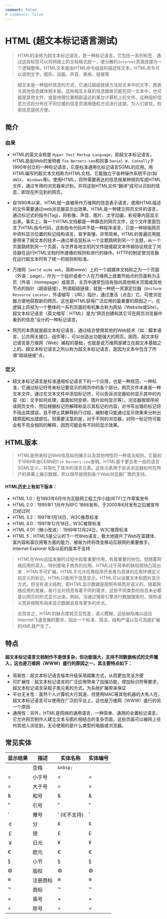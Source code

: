 ```yaml
---
comment: false 
# comments: false 
---
```

# HTML (超文本标记语言测试)

> HTML的全称为超文本标记语言，是一种标记语言。它包括一系列标签．通过这些标签可以将网络上的文档格式统一，使分散的`Internet`资源连接为一个逻辑整体。HTML文本是由HTML命令组成的描述性文本，HTML命令可以说明文字，图形、动画、声音、表格、链接等

> 超文本是一种组织信息的方式，它通过超级链接方法将文本中的文字、图表与其他信息媒体相关联。这些相互关联的信息媒体可能在同一文本中，也可能是其他文件，或是地理位置相距遥远的某台计算机上的文件。这种组织信息方式将分布在不同位置的信息资源用随机方式进行连接，为人们查找，检索信息提供方便。

## 简介

### 由来

- HTML的英文全称是 `Hyper Text Markup Language`，即超文本标记语言。HTML是由Web的发明者 `Tim Berners-Lee`和同事 `Daniel W. Connolly`于1990年创立的一种标记语言，它是标准通用化标记语言SGML的应用。用HTML编写的超文本文档称为HTML文档，它能独立于各种操作系统平台(如`UNIX`， `Windows`等)。使用HTML，将所需要表达的信息按某种规则写成HTML文件，通过专用的浏览器来识别，并将这些HTML文件“翻译”成可以识别的信息，即现在所见到的网页。
 
- 自1990年以来，HTML就一直被用作万维网的信息表示语言，使用HTML描述的文件需要通过web浏览器显示出效果。HTML是一种建立网页文件的语言，通过标记式的指令(Tag)，将影像、声音、图片、文字动画、影视等内容显示出来。事实上，每一个HTML文档都是一种静态的网页文件，这个文件里面包含了HTML指令代码，这些指令代码并不是一种程序语言，只是一种排版网页中资料显示位置的标记结构语言，易学易懂，非常简单。HTML的普遍应用就是带来了超文本的技术―通过单击鼠标从一个主题跳转到另一个主题，从一个页面跳转到另一个页面，与世界各地主机的文件链接超文本传输协议规定了浏览器在运行HTML文档时所遵循的规则和进行的操作。HTTP的制定使浏览器在运行超文本时有了统一的规则和标准。

- 万维网（`world wide web`，简称www）上的一个超媒体文档称之为一个页面（外语：page）。作为一个组织或者个人在万维网上放置开始点的页面称为主页（外语：Homepage）或首页，主页中通常包括有指向其他相关页面或其他节点的指针（超级链接），所谓超级链接，就是一种统一资源定位器（`Uniform Resource Locator`，外语缩写：URL）指针，通过激活（点击）它，可使浏览器方便地获取新的网页。这也是HTML获得广泛应用的最重要的原因之一。在逻辑上将视为一个整体的一系列页面的有机集合称为网站（Website或Site）。超文本标记语言（英文缩写：HTML）是为“网页创建和其它可在网页浏览器中看到的信息”设计的一种标记语言。

- 网页的本质就是超文本标记语言，通过结合使用其他的Web技术（如：脚本语言、公共网关接口、组件等），可以创造出功能强大的网页。因而，超文本标记语言是万维网（Web）编程的基础，也就是说万维网是建立在超文本基础之上的。超文本标记语言之所以称为超文本标记语言，是因为文本中包含了所谓“超级链接”点。

### 定义

- 超文本标记语言是标准通用标记语言下的一个应用，也是一种规范，一种标准，它通过标记符号来标记要显示的网页中的各个部分。网页文件本身是一种文本文件，通过在文本文件中添加标记符，可以告诉浏览器如何显示其中的内容（如：文字如何处理，画面如何安排，图片如何显示等）。浏览器按顺序阅读网页文件，然后根据标记符解释和显示其标记的内容，对书写出错的标记将不指出其错误，且不停止其解释执行过程，编制者只能通过显示效果来分析出错原因和出错部位。但需要注意的是，对于不同的浏览器，对同一标记符可能会有不完全相同的解释，因而可能会有不同的显示效果。

## HTML版本

> HTML是用来标记Web信息如何展示以及其他特性的一种语法规则，它最初于1989年由CERN的`Tim Berners-Lee`发明。HTML基于更古老一些的语言SGML定义，并简化了其中的语言元素。这些元素用于告诉浏览器如何在用户的屏幕上展示数据，所以很早就得到各个Web浏览器厂商的支持。

#### HTML历史上有如下版本： 
- HTML 1.0：在1993年6月作为互联网工程工作小组(IETF)工作草案发布
- HTML 2.0：1995年1 1月作为RFC 1866发布，于2000年6月发布之后被宣布已经过时
- HTML 3.2：1997年1月14日，W3C推荐标准
- HTML 4.0：1997年12月18日，W3C推荐标准
- HTML 4.01（微小改进）：1999年12月24日，W3C推荐标准
- HTML 5：HTML5是公认的下一代Web语言，极大地提升了Web在富媒体、富内容和富应用等方面的能力，被喻为终将改变移动互联网的重要推手。Internet Explorer 8及以前的版本不支持

> HTML在Web迅猛发展的过程中起着重要作用，有着重要的地位。但随着网络应用的深入，特别是电子商务的应用，HTML过于简单的缺陷很快凸现出来：HTML不可扩展。HTML不允许应用程序开发者为具体的应用环境定义自定义的标记。HTML只能用于信息显示。HTML可以设置文本和图片显示方式，但没有语义结构，即HTML显示数据是按照布局而非语义的。随着网络应用的发展，各行业对信息有着不同的需求，这些不同类型的信息未必都是以网页的形式显示出来。例如。当通过搜索引擎进行数据搜索时，按照语义而非按照布局来显示数据会具有更多的优点。

> 总而言之，HTML的缺点使其交互性差，语义模糊，这些缺陷难以适应Internet飞速发展的要求，因此一个标准、简洁、结构严谨以及可高度扩展的XML就产生了。

## 特点

#### 超文本标记语言文档制作不是很复杂，但功能强大，支持不同数据格式的文件镶入，这也是万维网（WWW）盛行的原因之一，其主要特点如下：

- 简易性：超文本标记语言版本升级采用超集方式，从而更加灵活方便
- 可扩展性：超文本标记语言的广泛应用带来了加强功能，增加标识符等要求，超文本标记语言采取子类元素的方式，为系统扩展带来保证
- 平台无关性：虽然个人计算机大行其道，但使用MAC等其他机器的大有人在，超文本标记语言可以使用在广泛的平台上，这也是万维网（WWW）盛行的另一个原因
- 通用性：另外，HTML是网络的通用语言，一种简单、通用的全置标记语言。它允许网页制作人建立文本与图片相结合的复杂页面，这些页面可以被网上任何其他人浏览到，无论使用的是什么类型的电脑或浏览器。

## 常见实体
|显示结果	|描述			|实体名称					|实体编号	|
|  ----		| ----		|  ----						| ----		|
|					|空格			|`&nbsp;`					|					|
|<				| 小于号		|&lt;							|<				|
|>				|大于号		|&gt;							|>				|
|&				| 和号		|&amp;						|&				|
|"				| 引号		|&quot;						|"				|
|'				| 撇号		|&apos; (IE不支持)|'					|
|￠				| 分			|&cent;						|¢				|
|￡				| 镑			|&pound;					|£				|
|￥				| 日元		|&yen;						|¥				|
|€				| 欧元		|&euro;						|€				|
|§				| 小节		|&sect;						|§				|
|©				| 版权		|&copy;						|©				|
|®				| 注册商标	|&reg;						|®				|
|™				| 商标		|&trade;					|™				|
|×				| 乘号		|&times;					|×				|
|÷				| 除号		|&divide;					|÷				|
